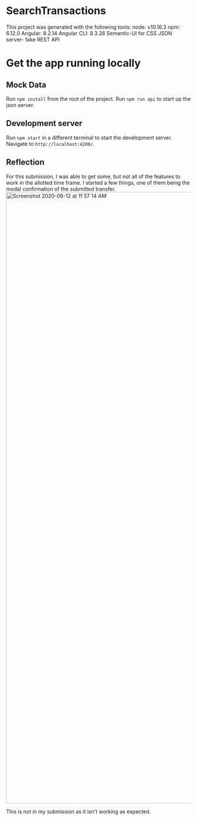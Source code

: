 # SearchTransactions

This project was generated with the following tools:
node: v10.16.3
npm: 6.12.0
Angular: 8.2.14
Angular CLI: 8.3.26
Semantic-UI for CSS
JSON server- fake REST API

# Get the app running locally
## Mock Data
Run `npm install` from the root of the project. 
Run `npm run api` to start up the json server.

## Development server

Run `npm start` in a different terminal to start the development server. Navigate to `http://localhost:4200/`. 

## Reflection
For this submission, I was able to get some, but not all of the features to work in the allotted time frame.  I started a few things, one of them being the modal confirmation of the submitted transfer.  
<img width="1669" alt="Screenshot 2020-06-12 at 11 57 14 AM" src="https://user-images.githubusercontent.com/29784328/84522065-f51a2700-aca3-11ea-85ad-fe06acb8be60.png">

This is not in my submission as it isn't working as expected.


